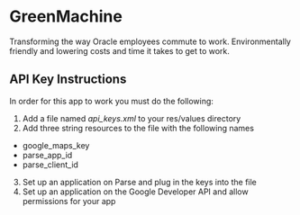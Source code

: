 # GreenMachine
Transforming the way Oracle employees commute to work.
Environmentally friendly and lowering costs and time it takes to get to work.

## API Key Instructions
In order for this app to work you must do the following:

1. Add a file named _api_keys.xml_ to your res/values directory
2. Add three string resources to the file with the following names
  - google_maps_key
  - parse_app_id
  - parse_client_id
3. Set up an application on Parse and plug in the keys into the file
4. Set up an application on the Google Developer API and allow permissions for your app